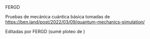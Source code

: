 FERGD

Pruebas de mecánica cuántica básica tomadas de https://ben.land/post/2022/03/09/quantum-mechanics-simulation/

Editadas por FERGD (sumé ploteo de <x>)
